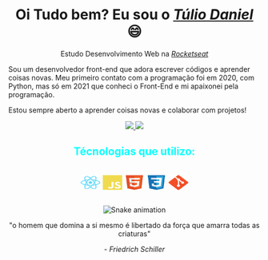 <div>
  <h1 align="center">Oi Tudo bem? Eu sou o <a href="https://www.linkedin.com/in/t%C3%BAlio-daniel-850672239/"  target="_blank"><i>Túlio Daniel</i></a> 😄</h1>
  <p align="center">Estudo Desenvolvimento Web na <a href="https://app.rocketseat.com.br/me/dan-santini-09820"><i>Rocketseat</i></a> 

  <p>
   Sou um desenvolvedor front-end que adora escrever códigos e aprender coisas novas.
Meu primeiro contato com a programação foi em 2020, com Python, mas só em 2021 que
conheci o Front-End e mi apaixonei pela programação.
  </p>
    Estou sempre aberto a aprender coisas novas e colaborar com projetos!
  <p>
    
  </p>

<div align="center">
  <a href="https://github.com/Dan1928">
    <img height="150em" src="https://github-readme-stats.vercel.app/api?username=Dan1928&count_private=true&include_all_commits=true&show_icons=true&theme=dracula&hide_border=false&show_owner=true"/>
    <img height="150em" src="https://github-readme-stats.vercel.app/api/top-langs/?username=Dan1928&theme=dracula&hide_border=false&&layout=compact"/>
  </a>
</div>

<h2 align="center" style="color: aqua">Técnologias que utilizo:</h2>

<div align="center" valign="top"><br>
  <img align="center" alt="React" height="30" width="40" title="ReactJS" src="https://raw.githubusercontent.com/devicons/devicon/master/icons/react/react-original.svg">
  <img align="center" alt="Js" height="30" width="40" title="JavaScript" src="https://raw.githubusercontent.com/devicons/devicon/master/icons/javascript/javascript-plain.svg">
  <!-- <img align="center" alt="Ts" height="30" width="40" src="https://raw.githubusercontent.com/devicons/devicon/master/icons/typescript/typescript-plain.svg"> -->
  <img align="center" alt="HTML" height="30" width="40" title="HTML" src="https://raw.githubusercontent.com/devicons/devicon/master/icons/html5/html5-original.svg">
  <img align="center" alt="CSS" height="30" width="40" title="CSS" src="https://raw.githubusercontent.com/devicons/devicon/master/icons/css3/css3-original.svg">
  <!-- <img align="center" alt="nodejs" height="30" width="40" src="https://cdn.worldvectorlogo.com/logos/nodejs-icon.svg"> -->
  <img align="center" alt="git" height="30" width="40" title="Git" src="https://raw.githubusercontent.com/devicons/devicon/master/icons/git/git-original.svg">
  <!-- <img align="center" alt="github" height="30" width="40" src="https://raw.githubusercontent.com/devicons/devicon/master/icons/github/github-original.svg"> -->
</div><br>
  <!-- <a href="https://github.com/Dan1928" target="_blank"><img src="https://img.shields.io/badge/-LinkedIn-%230077B5?style=for-the-badge&logo=linkedin&logoColor=white" target="_blank"></a>  -->
<div align="center">
  
  ![Snake animation](https://github.com/danielbped/danielbped/blob/output/github-contribution-grid-snake.svg)
  
  <p>
  "o homem que domina a si mesmo é libertado da força que amarra todas as criaturas"
  </p>
  <p align="center">
   - <i>Friedrich Schiller</i>
  </p>
  


